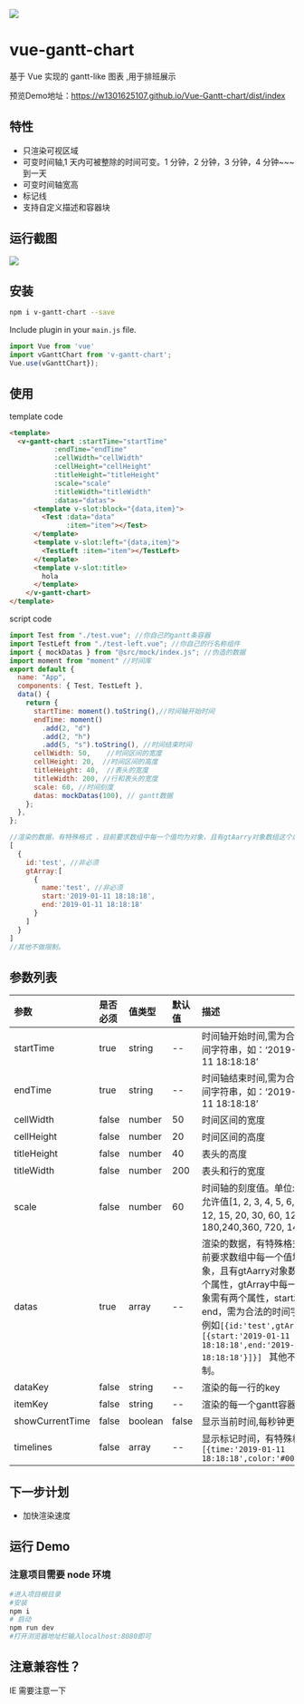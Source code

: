 ![](https://raw.githubusercontent.com/w1301625107/vue-gantt-chart/master/screenshot/icon.png)
# vue-gantt-chart
基于 Vue  实现的 gantt-like 图表 ,用于排班展示

预览Demo地址：https://w1301625107.github.io/Vue-Gantt-chart/dist/index

## 特性

- 只渲染可视区域
- 可变时间轴,1 天内可被整除的时间可变。1 分钟，2 分钟，3 分钟，4 分钟~~~到一天
- 可变时间轴宽高
- 标记线
- 支持自定义描述和容器块

## 运行截图

![](https://raw.githubusercontent.com/w1301625107/vue-gantt-chart/master/screenshot/page1.png)

## 安装 

``` bash
npm i v-gantt-chart --save
```

Include plugin in your `main.js` file.

```js
import Vue from 'vue'
import vGanttChart from 'v-gantt-chart';
Vue.use(vGanttChart});
```

## 使用

template code

```html
<template>
  <v-gantt-chart :startTime="startTime"
           :endTime="endTime"
           :cellWidth="cellWidth"
           :cellHeight="cellHeight"
           :titleHeight="titleHeight"
           :scale="scale"
           :titleWidth="titleWidth"
           :datas="datas">
      <template v-slot:block="{data,item}">
        <Test :data="data"
              :item="item"></Test>
      </template>
      <template v-slot:left="{data,item}">
        <TestLeft :item="item"></TestLeft>
      </template>
      <template v-slot:title>
        hola
      </template>
    </v-gantt-chart>
</template>
```

script code

```js
import Test from "./test.vue"; //你自己的gantt条容器
import TestLeft from "./test-left.vue"; //你自己的行名称组件
import { mockDatas } from "@src/mock/index.js"; //伪造的数据
import moment from "moment" //时间库
export default {
  name: "App",
  components: { Test, TestLeft },
  data() {
    return {
      startTime: moment().toString(),//时间轴开始时间
      endTime: moment() 
        .add(2, "d")
        .add(2, "h")
        .add(5, "s").toString(), //时间结束时间
      cellWidth: 50,    //时间区间的宽度
      cellHeight: 20,  //时间区间的高度
      titleHeight: 40,  //表头的宽度
      titleWidth: 200, //行和表头的宽度
      scale: 60, //时间刻度
      datas: mockDatas(100), // gantt数据
    };
  },
};

//渲染的数据，有特殊格式 ，目前要求数组中每一个值均为对象，且有gtAarry对象数组这个属性，gtArray中每一个对象需有两个属性，start和end，需为合法的时间字符串.例如
[
  {
    id:'test', //非必须
    gtArray:[
      {
        name:'test', //非必须
        start:'2019-01-11 18:18:18',
        end:'2019-01-11 18:18:18'
      }
    ]
  }
]
//其他不做限制。

```

## 参数列表

| 参数            | 是否必须 | 值类型  | 默认值 | 描述                                                                                                                                                                                                                                                           |
| :-------------- | :------- | :------ | :----- | :------------------------------------------------------------------------------------------------------------------------------------------------------------------------------------------------------------------------------------------------------------- |
| startTime       | true     | string  | --     | 时间轴开始时间,需为合法的时间字符串，如：‘2019-01-11 18:18:18’                                                                                                                                                                                               |
| endTime         | true     | string  | --     | 时间轴结束时间,需为合法的时间字符串，如：‘2019-01-11 18:18:18’                                                                                                                                                                                               |
| cellWidth       | false    | number  | 50     | 时间区间的宽度                                                                                                                                                                                                                                                 |
| cellHeight      | false    | number  | 20     | 时间区间的高度                                                                                                                                                                                                                                                 |
| titleHeight     | false    | number  | 40     | 表头的高度                                                                                                                                                                                                                                                     |
| titleWidth      | false    | number  | 200    | 表头和行的宽度                                                                                                                                                                                                                                                 |
| scale           | false    | number  | 60     | 时间轴的刻度值。单位:分钟，允许值[1, 2, 3, 4, 5, 6, 10, 12, 15, 20, 30, 60, 120，180,240,360, 720, 1440]                                                                                                                                                       |
| datas           | true     | array   | --     | 渲染的数据，有特殊格式 ，目前要求数组中每一个值均为对象，且有gtAarry对象数组这个属性，gtArray中每一个对象需有两个属性，start和end，需为合法的时间字符串.例如```[{id:'test',gtArray:[{start:'2019-01-11 18:18:18',end:'2019-01-11 18:18:18'}]}] ``` 其他不做限制。 |
| dataKey         | false    | string  | --     | 渲染的每一行的key                                                                                                                                                                                                                                              |
| itemKey         | false    | string  | --     | 渲染的每一个gantt容器的key                                                                                                                                                                                                                                     |
| showCurrentTime | false    | boolean | false  | 显示当前时间,每秒钟更新                                                                                                                                                                                                                                        |
| timelines       | false    | array   | --     | 显示标记时间，有特殊格式 ``` [{time:'2019-01-11 18:18:18',color:'#00000'}]```                                                                                                                                                                                  |


## 下一步计划
- 加快渲染速度



## 运行 Demo

### 注意项目需要 node 环境

```bash
#进入项目根目录
#安装
npm i
# 启动
npm run dev
#打开浏览器地址栏输入localhost:8080即可
```

## 注意兼容性？
IE 需要注意一下